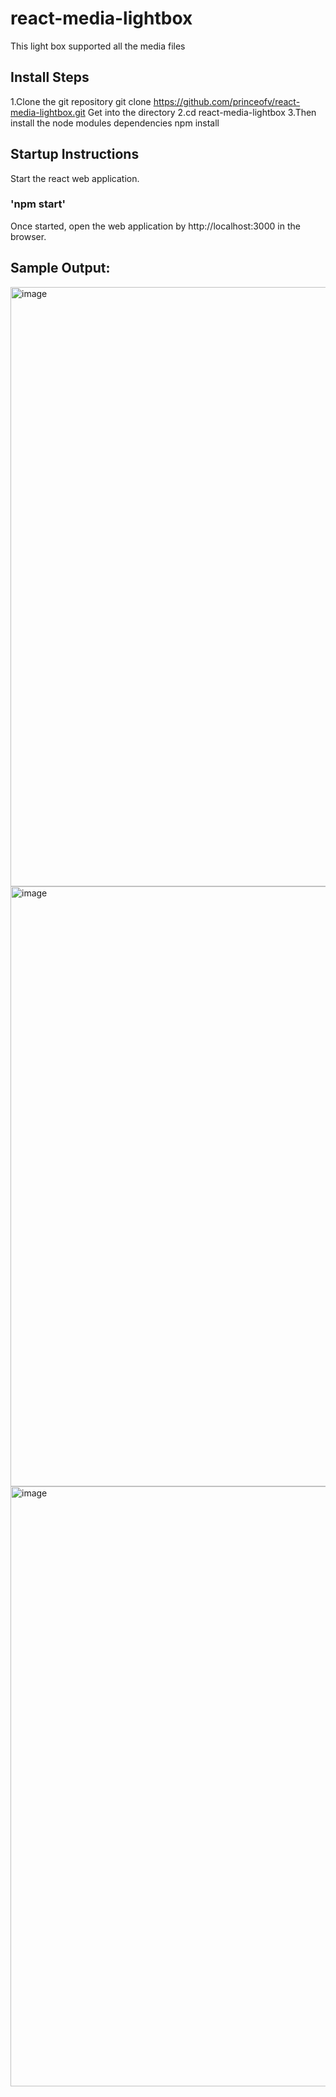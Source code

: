 # react-media-lightbox 

  This light box supported all the media files 
## Install Steps

  1.Clone the git repository git clone https://github.com/princeofv/react-media-lightbox.git
    Get into the directory
  2.cd react-media-lightbox
  3.Then install the node modules dependencies npm install
## Startup Instructions
 Start the react web application.
### 'npm start'

Once started, open the web application by http://localhost:3000 in the browser.

## Sample Output:
<img width="959" alt="image" src="https://user-images.githubusercontent.com/47618675/151733089-e15f7f5c-93f2-4ad7-b8c0-934315acf8a7.png">
<img width="960" alt="image" src="https://user-images.githubusercontent.com/47618675/151733125-9abf7298-9c4c-4992-b29d-1c3aaac8e446.png">
<img width="960" alt="image" src="https://user-images.githubusercontent.com/47618675/151733166-d0d2a3d4-edf2-48df-8070-f6566c32d235.png">
